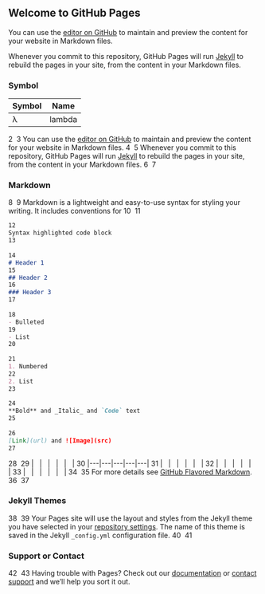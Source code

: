 ## Welcome to GitHub Pages

You can use the [editor on GitHub](https://github.com/Cronenberg-World/symbol-idea-plugin/edit/gh-pages/index.md) to maintain and preview the content for your website in Markdown files.

Whenever you commit to this repository, GitHub Pages will run [Jekyll](https://jekyllrb.com/) to rebuild the pages in your site, from the content in your Markdown files.

### Symbol


| Symbol | Name |
|---|---|
| λ | lambda |## Welcome to GitHub Pages
2
​
3
You can use the [editor on GitHub](https://github.com/Cronenberg-World/symbol-idea-plugin/edit/gh-pages/index.md) to maintain and preview the content for your website in Markdown files.
4
​
5
Whenever you commit to this repository, GitHub Pages will run [Jekyll](https://jekyllrb.com/) to rebuild the pages in your site, from the content in your Markdown files.
6
​
7
### Markdown
8
​
9
Markdown is a lightweight and easy-to-use syntax for styling your writing. It includes conventions for
10
​
11
```markdown
12
Syntax highlighted code block
13
​
14
# Header 1
15
## Header 2
16
### Header 3
17
​
18
- Bulleted
19
- List
20
​
21
1. Numbered
22
2. List
23
​
24
**Bold** and _Italic_ and `Code` text
25
​
26
[Link](url) and ![Image](src)
27
```
28
​
29
|   |   |   |   |   |
30
|---|---|---|---|---|
31
|   |   |   |   |   |
32
|   |   |   |   |   |
33
|   |   |   |   |   |
34
​
35
For more details see [GitHub Flavored Markdown](https://guides.github.com/features/mastering-markdown/).
36
​
37
### Jekyll Themes
38
​
39
Your Pages site will use the layout and styles from the Jekyll theme you have selected in your [repository settings](https://github.com/Cronenberg-World/symbol-idea-plugin/settings/pages). The name of this theme is saved in the Jekyll `_config.yml` configuration file.
40
​
41
### Support or Contact
42
​
43
Having trouble with Pages? Check out our [documentation](https://docs.github.com/categories/github-pages-basics/) or [contact support](https://support.github.com/contact) and we’ll help you sort it out.

